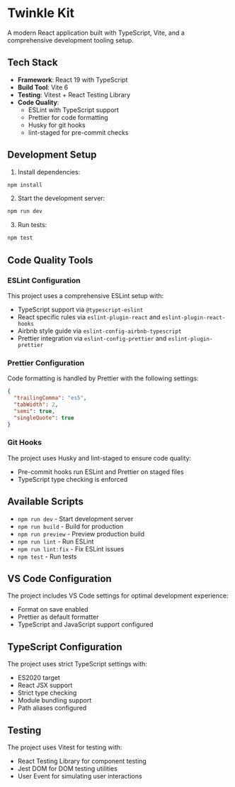 # Twinkle Kit

A modern React application built with TypeScript, Vite, and a comprehensive development tooling setup.

## Tech Stack

- **Framework**: React 19 with TypeScript
- **Build Tool**: Vite 6
- **Testing**: Vitest + React Testing Library
- **Code Quality**:
  - ESLint with TypeScript support
  - Prettier for code formatting
  - Husky for git hooks
  - lint-staged for pre-commit checks

## Development Setup

1. Install dependencies:

```bash
npm install
```

2. Start the development server:

```bash
npm run dev
```

3. Run tests:

```bash
npm test
```

## Code Quality Tools

### ESLint Configuration

This project uses a comprehensive ESLint setup with:

- TypeScript support via `@typescript-eslint`
- React specific rules via `eslint-plugin-react` and `eslint-plugin-react-hooks`
- Airbnb style guide via `eslint-config-airbnb-typescript`
- Prettier integration via `eslint-config-prettier` and `eslint-plugin-prettier`

### Prettier Configuration

Code formatting is handled by Prettier with the following settings:

```json
{
  "trailingComma": "es5",
  "tabWidth": 2,
  "semi": true,
  "singleQuote": true
}
```

### Git Hooks

The project uses Husky and lint-staged to ensure code quality:

- Pre-commit hooks run ESLint and Prettier on staged files
- TypeScript type checking is enforced

## Available Scripts

- `npm run dev` - Start development server
- `npm run build` - Build for production
- `npm run preview` - Preview production build
- `npm run lint` - Run ESLint
- `npm run lint:fix` - Fix ESLint issues
- `npm test` - Run tests

## VS Code Configuration

The project includes VS Code settings for optimal development experience:

- Format on save enabled
- Prettier as default formatter
- TypeScript and JavaScript support configured

## TypeScript Configuration

The project uses strict TypeScript settings with:

- ES2020 target
- React JSX support
- Strict type checking
- Module bundling support
- Path aliases configured

## Testing

The project uses Vitest for testing with:

- React Testing Library for component testing
- Jest DOM for DOM testing utilities
- User Event for simulating user interactions
